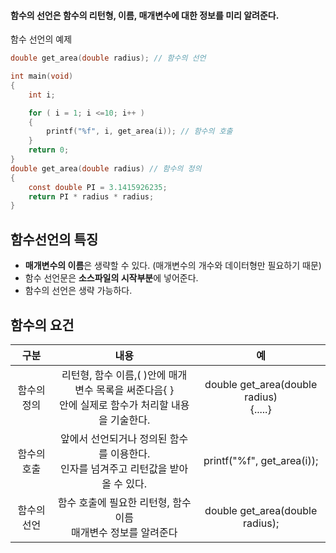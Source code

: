 #### 함수의 선언은 함수의 리턴형, 이름, 매개변수에 대한 정보를 미리 알려준다. ####

함수 선언의 예제
```c
double get_area(double radius); // 함수의 선언

int main(void)
{
	int i;

	for ( i = 1; i <=10; i++ )
	{
		printf("%f", i, get_area(i)); // 함수의 호출
	}
	return 0;
}
double get_area(double radius) // 함수의 정의
{
	const double PI = 3.1415926235;
	return PI * radius * radius;
}
```

## 함수선언의 특징 ##

- **매개변수의 이름**은 생략할 수 있다. 
  (매개변수의 개수와 데이터형만 필요하기 때문)
- 함수 선언문은 **소스파일의 시작부분**에 넣어준다.
- 함수의 선언은 생략 가능하다.

## 함수의 요건 ##
|   구분   |                               내용                               |                     예                     |
| :----: | :------------------------------------------------------------: | :---------------------------------------: |
| 함수의 정의 | 리턴형, 함수 이름,( )안에 매개변수 목록을 써준다음{ }<br>안에  실제로 함수가 처리할 내용을 기술한다. | double get_area(double radius)<br>{.....} |
| 함수의 호출 |       앞에서 선언되거나 정의된 함수를 이용한다.<br>인자를 넘겨주고 리턴값을 받아올 수 있다.       |        printf("%f", get_area(i));         |
| 함수의 선언 |             함수 호출에 필요한 리턴형, 함수 이름<br>매개변수 정보를 알려준다             |      double get_area(double radius);      |
